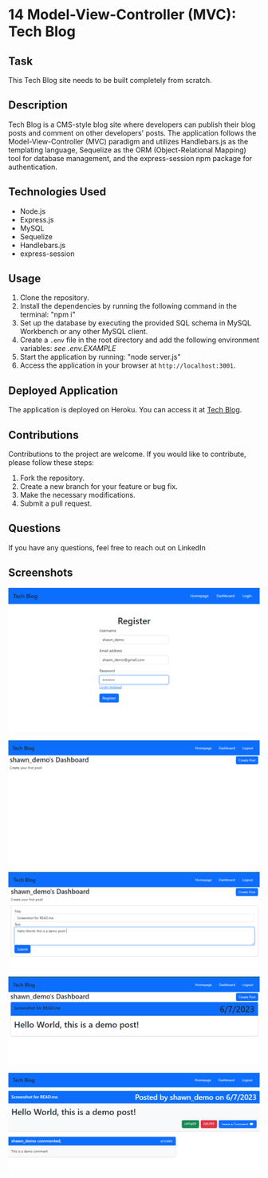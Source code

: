 # 14 Model-View-Controller (MVC): Tech Blog

## Task 

This Tech Blog site needs to be built completely from scratch.

## Description

Tech Blog is a CMS-style blog site where developers can publish their blog posts and comment on other developers' posts. 
The application follows the Model-View-Controller (MVC) paradigm and utilizes Handlebars.js as the templating language, 
Sequelize as the ORM (Object-Relational Mapping) tool for database management, and the express-session npm package for authentication.

## Technologies Used

- Node.js
- Express.js
- MySQL
- Sequelize
- Handlebars.js
- express-session

## Usage

1. Clone the repository.
2. Install the dependencies by running the following command in the terminal: "npm i"
3. Set up the database by executing the provided SQL schema in MySQL Workbench or any other MySQL client.
4. Create a `.env` file in the root directory and add the following environment variables: *see .env.EXAMPLE*
5. Start the application by running: "node server.js"
6. Access the application in your browser at `http://localhost:3001`.


## Deployed Application

The application is deployed on Heroku. You can access it at [Tech Blog](https://tech-blog-060523.herokuapp.com/).

## Contributions

Contributions to the project are welcome. If you would like to contribute, please follow these steps:

1. Fork the repository.
2. Create a new branch for your feature or bug fix.
3. Make the necessary modifications.
4. Submit a pull request.

## Questions

If you have any questions, feel free to reach out on LinkedIn 


## Screenshots


![.](./Assets/M14-SS1.png) 

![.](./Assets/M14-SS2.png) 

![.](./Assets/M14-SS3.png) 

![.](./Assets/M14-SS4.png) 

![.](./Assets/M14-SS5.png) 
